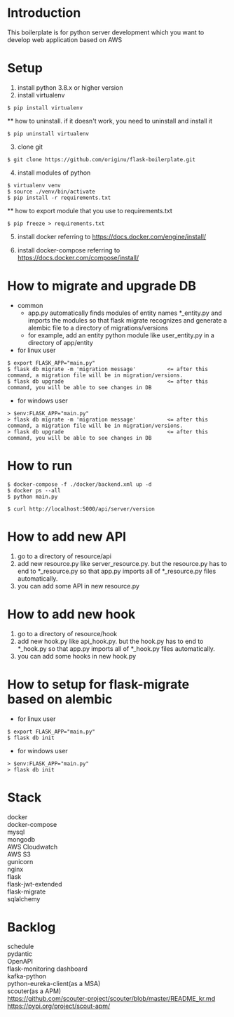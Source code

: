 # Introduction
This boilerplate is for python server development which you want to develop web application based on AWS


# Setup
1. install python 3.8.x or higher version
2. install virtualenv
```
$ pip install virtualenv
```
** how to uninstall. if it doesn't work, you need to uninstall and install it
```
$ pip uninstall virtualenv
```    
3. clone git
```
$ git clone https://github.com/originu/flask-boilerplate.git
```
4. install modules of python
```
$ virtualenv venv
$ source ./venv/bin/activate
$ pip install -r requirements.txt
```
** how to export module that you use to requirements.txt  
```
$ pip freeze > requirements.txt
```
5. install docker referring to https://docs.docker.com/engine/install/

6. install docker-compose referring to https://docs.docker.com/compose/install/    



# How to migrate and upgrade DB
- common 
    - app.py automatically finds modules of entity names *_entity.py and imports the modules so that flask migrate recognizes and generate a alembic file to a directory of migrations/versions
    - for example, add an entity python module like user_entity.py in a directory of app/entity 
- for linux user
```
$ export FLASK_APP="main.py"
$ flask db migrate -m 'migration message'          <= after this command, a migration file will be in migration/versions.
$ flask db upgrade                                 <= after this command, you will be able to see changes in DB
```

- for windows user
```
> $env:FLASK_APP="main.py"
> flask db migrate -m 'migration message'          <= after this command, a migration file will be in migration/versions.
> flask db upgrade                                 <= after this command, you will be able to see changes in DB
```


# How to run
```
$ docker-compose -f ./docker/backend.xml up -d
$ docker ps --all
$ python main.py
```
```
$ curl http://localhost:5000/api/server/version
```

# How to add new API 
1. go to a directory of resource/api
2. add new resource.py like server_resource.py. but the resource.py has to end to *_resource.py so that app.py imports all of *_resource.py files automatically.
3. you can add some API in new resource.py

# How to add new hook
1. go to a directory of resource/hook
2. add new hook.py like api_hook.py. but the hook.py has to end to *_hook.py so that app.py imports all of *_hook.py files automatically.
3. you can add some hooks in new hook.py

# How to setup for flask-migrate based on alembic
- for linux user
```
$ export FLASK_APP="main.py"
$ flask db init
```

- for windows user
```
> $env:FLASK_APP="main.py"
> flask db init
```





# Stack
docker   
docker-compose   
mysql   
mongodb   
AWS Cloudwatch   
AWS S3   
gunicorn   
nginx   
flask   
flask-jwt-extended   
flask-migrate   
sqlalchemy   


# Backlog
schedule   
pydantic   
OpenAPI   
flask-monitoring dashboard      
kafka-python   
python-eureka-client(as a MSA)       
scouter(as a APM)   
https://github.com/scouter-project/scouter/blob/master/README_kr.md   
https://pypi.org/project/scout-apm/   

